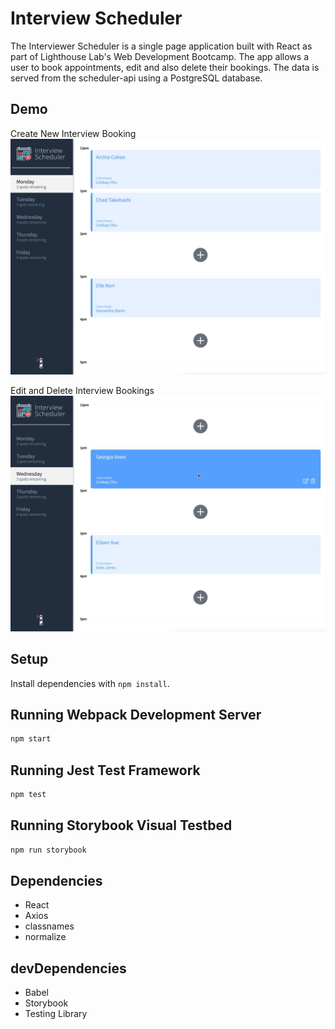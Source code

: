 # Interview Scheduler

The Interviewer Scheduler is a single page application built with React as part of Lighthouse Lab's Web Development Bootcamp. The app allows a user to book appointments, edit and also delete their bookings. The data is served from the scheduler-api using a PostgreSQL database.

## Demo
Create New Interview Booking
![Create new interview](docs/scheduler-create.gif)

Edit and Delete Interview Bookings
![Edit and delete interviews](docs/scheduler-edit-delete.gif)

## Setup

Install dependencies with `npm install`.

## Running Webpack Development Server

```sh
npm start
```

## Running Jest Test Framework

```sh
npm test
```

## Running Storybook Visual Testbed

```sh
npm run storybook
```

## Dependencies
- React
- Axios
- classnames
- normalize

## devDependencies
- Babel
- Storybook
- Testing Library

